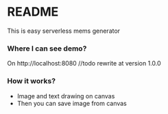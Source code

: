 # README #

This is easy serverless mems generator

### Where I can see demo? ###

On http://localhost:8080        //todo rewrite at version 1.0.0

### How it works? ###

* Image and text drawing on canvas
* Then you can save image from canvas